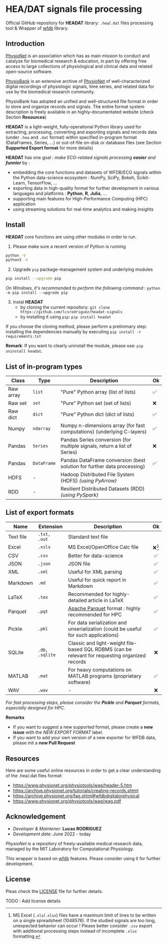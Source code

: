 # HEA/DAT signals file processing

Official GitHub repository for **HEADAT** library: `.hea`/`.dat` files processing tool & Wrapper of [wfdb](https://wfdb.readthedocs.io/en/latest/) library.

## Introduction

[PhysioNet](https://physionet.org/about/) is an association which has as main mission to conduct and catalyze for biomedical research & education, in part by offering free access to large collections of physiological and clinical data and related open-source software.


[PhysioBank](https://archive.physionet.org/physiobank/) is an extensive archive of [PhysioNet](https://physionet.org/) of well-characterized digital recordings of physiologic signals, time series, and related data for use by the biomedical research community.



PhysioBank has adopted an unified and well-structured file format in order to store and organize records and signals. The entire format system description is freely available in an highly-documentated website (check Section **Resources**)


**HEADAT** is a light-weight, fully-operational Python library used for extracting, processing, converting and exporting signals and records data (under `.hea` and `.dat` format) within specified in-program format (DataFrames, Series, ...) or out-of-file on-disk or database files (see Section **Supported Export format** for more details) 

**HEADAT** has one goal : *make ECG-related signals processing **easier** and **funnier*** by :
- embedding the core functions and datasets of WFDB/ECG signals within the Python data-science ecosystem : NumPy, SciPy, Bokeh, Scikit-Learn, TensorFlow, ...
- exporting data in high-quality format for further development in various languages and platforms : **Python**, **R**, **Julia**, ...
- supporting main features for High-Performance Computing (HPC) application
- using streaming solutions for real-time analytics and making insights

## Install

**HEADAT** core functions are using other modules in order to run.

1. Please make sure a recent version of Python is running
```bash
python -V
python3 -V
```

2. Upgrade `pip` package-management system and underlying modules
```bash
pip install --upgrade pip
```
*On Windows, it's recommended to perform the following command :* `python -m pip install --upgrade pip`


3. Instal **HEADAT**
    - by cloning the current repository: `git clone https://github.com/lcsrodriguez/headat-signals`
    - by installing it using `pip`: `pip install headat`

If you choose the cloning method, please perform a prelinimary step: installing the dependencies manually by executing `pip install -r requirements.txt`

**Remark**: If you want to clearly uninstall the module, please use: `pip uninstall headat`.


## List of in-program types

| Class     | Type        | Description                                                              | Ok   |
|-----------|-------------|--------------------------------------------------------------------------|:-----|
| Raw array | `list`      | "Pure" Python array (list of lists)                                      | ✅    |
| Raw set   | `set`       | "Pure" Python set (set of lists)                                         | ❌    |
| Raw dict  | `dict`      | "Pure" Python dict (dict of lists)                                       | ✅    |
| Numpy     | `ndarray`   | Numpy n-dimensions array (for fast computations) (underlying C-layers)   | ✅    |
| Pandas    | `Series`    | Pandas Series conversion (for multiple signals, return a list of Series) | ❌    |
| Pandas    | `DataFrame` | Pandas DataFrame conversion (best solution for further data processing)  | ✅    |
| HDFS      | -           | Hadoop Distributed File System (HDFS) *(using PyArrow)*                  |      |
| RDD       | -           | Resilient Distributed Datasets (RDD) *(using PySpark)*                   |      |

## List of export formats

| Name      | Extension      | Description                                                                                     | Ok |
|-----------|----------------|-------------------------------------------------------------------------------------------------|:--:|
| Text file | `.txt, .out`   | Standard text file                                                                              |    |
| Excel     | `.xslx`        | MS Excel/OpenOffice Calc file                                                                   | ❌[^1] |
| CSV       | `.csv`         | Better for data-science                                                                         |  ✅ |
| JSON      | `.json`        | JSON file                                                                                       |  ✅ |
| XML       | `.xml`         | Useful for XML parsing                                                                          |  ✅ |
| Markdown  | `.md`          | Useful for quick report in Markdown                                                             |  ✅ |
| LaTeX     | `.tex`         | Recommended for highly-detailed article in LaTeX                                                |  ✅ |
| Parquet   | `.pqt`         | [Apache Parquet](https://parquet.apache.org/) format : highly recommended for HPC               |  ✅ |
| Pickle    | `.pkl`         | For data serialization and unserialization (could be useful for such applications)              |  ✅ |
| SQLite    | `.db, .sqlite` | Classic and light-weight file-based SQL RDBMS (can be relevant for requesting organized records |  ❌ |
| MATLAB    | `.mat`         | For heavy computations on MATLAB programs (proprietary software)                                |  ✅ |
| WAV       | `.wav`         | -                                                                                               |  ❌ |


*For fast processing steps, please consider the **Pickle** and **Parquet** formats, especially designed for HPC.*

**Remarks**
- If you want to suggest a new supported format, please create a **new issue** with the *NEW EXPORT FORMAT* label.
- If you want to add your own version of a new exporter for WFDB data, please init a **new Pull Request**

[^1]: MS Excel (`.xls`/`.xlsx`) files have a maximum limit of lines to be written on a single spreadsheet (1048576). If the studied signals are too long, unexpected behavior can occur ! Please better consider `.csv` export with additional processing steps instead of incomplete `.xlsx` formatting.


## Resources 

Here are some useful online resources in order to get a clear understanding of the .hea/.dat files format:
- https://www.physionet.org/physiotools/wag/header-5.htm
- https://archive.physionet.org/tutorials/creating-records.shtml
- https://archive.physionet.org/faq.shtml#wfdbdigitalorphysical
- https://www.physionet.org/physiotools/wag/wag.pdf


## Acknowledgement

- *Developer & Maintener*: **Lucas RODRIGUEZ**
- *Development date*: June 2022 - today


*PhysioNet* is a repository of freely-available medical research data, managed by the MIT Laboratory for Computational Physiology.


This wrapper is based on [wfdb](https://github.com/MIT-LCP/wfdb-python) features. Please consider using it for further development.


## License

Pleas check the [LICENSE](LICENSE.md) file for further details.

TODO : Add license details
